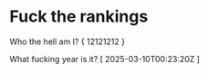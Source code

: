 # Fuck the rankings

Who the hell am I?
{ 12121212 }

What fucking year is it?
[ 2025-03-10T00:23:20Z ]
